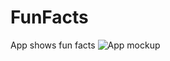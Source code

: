 # FunFacts
App shows fun facts
![App mockup](http://treehouse-code-samples.s3.amazonaws.com/Android/fun_facts_mockups.png)
